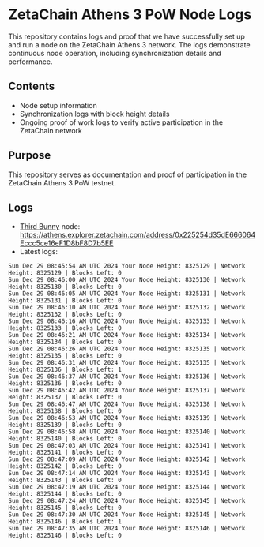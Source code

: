 # ZetaChain Athens 3 PoW Node Logs
This repository contains logs and proof that we have successfully set up and run a node on the ZetaChain Athens 3 network. The logs demonstrate continuous node operation, including synchronization details and performance.

## Contents
- Node setup information
- Synchronization logs with block height details
- Ongoing proof of work logs to verify active participation in the ZetaChain network

## Purpose
This repository serves as documentation and proof of participation in the ZetaChain Athens 3 PoW testnet.

## Logs

- [Third Bunny](https://thirdbunny.xyz/) node: https://athens.explorer.zetachain.com/address/0x225254d35dE666064Eccc5ce16eF1D8bF8D7b5EE
- Latest logs:
```
Sun Dec 29 08:45:54 AM UTC 2024 Your Node Height: 8325129 | Network Height: 8325129 | Blocks Left: 0
Sun Dec 29 08:46:00 AM UTC 2024 Your Node Height: 8325130 | Network Height: 8325130 | Blocks Left: 0
Sun Dec 29 08:46:05 AM UTC 2024 Your Node Height: 8325131 | Network Height: 8325131 | Blocks Left: 0
Sun Dec 29 08:46:10 AM UTC 2024 Your Node Height: 8325132 | Network Height: 8325132 | Blocks Left: 0
Sun Dec 29 08:46:16 AM UTC 2024 Your Node Height: 8325133 | Network Height: 8325133 | Blocks Left: 0
Sun Dec 29 08:46:21 AM UTC 2024 Your Node Height: 8325134 | Network Height: 8325134 | Blocks Left: 0
Sun Dec 29 08:46:26 AM UTC 2024 Your Node Height: 8325135 | Network Height: 8325135 | Blocks Left: 0
Sun Dec 29 08:46:31 AM UTC 2024 Your Node Height: 8325135 | Network Height: 8325136 | Blocks Left: 1
Sun Dec 29 08:46:37 AM UTC 2024 Your Node Height: 8325136 | Network Height: 8325136 | Blocks Left: 0
Sun Dec 29 08:46:42 AM UTC 2024 Your Node Height: 8325137 | Network Height: 8325137 | Blocks Left: 0
Sun Dec 29 08:46:47 AM UTC 2024 Your Node Height: 8325138 | Network Height: 8325138 | Blocks Left: 0
Sun Dec 29 08:46:53 AM UTC 2024 Your Node Height: 8325139 | Network Height: 8325139 | Blocks Left: 0
Sun Dec 29 08:46:58 AM UTC 2024 Your Node Height: 8325140 | Network Height: 8325140 | Blocks Left: 0
Sun Dec 29 08:47:03 AM UTC 2024 Your Node Height: 8325141 | Network Height: 8325141 | Blocks Left: 0
Sun Dec 29 08:47:09 AM UTC 2024 Your Node Height: 8325142 | Network Height: 8325142 | Blocks Left: 0
Sun Dec 29 08:47:14 AM UTC 2024 Your Node Height: 8325143 | Network Height: 8325143 | Blocks Left: 0
Sun Dec 29 08:47:19 AM UTC 2024 Your Node Height: 8325144 | Network Height: 8325144 | Blocks Left: 0
Sun Dec 29 08:47:24 AM UTC 2024 Your Node Height: 8325145 | Network Height: 8325145 | Blocks Left: 0
Sun Dec 29 08:47:30 AM UTC 2024 Your Node Height: 8325145 | Network Height: 8325146 | Blocks Left: 1
Sun Dec 29 08:47:35 AM UTC 2024 Your Node Height: 8325146 | Network Height: 8325146 | Blocks Left: 0
```
